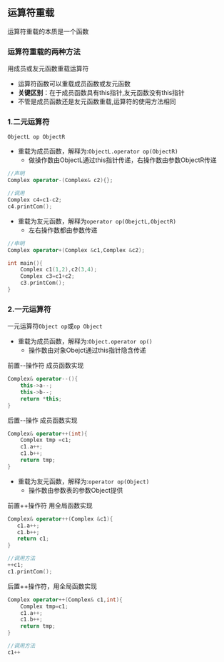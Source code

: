 ## 运算符重载

运算符重载的本质是一个函数

### 运算符重载的两种方法

用成员或友元函数重载运算符

* 运算符函数可以重载成员函数或友元函数
* **关键区别**：在于成员函数具有this指针,友元函数没有this指针
* 不管是成员函数还是友元函数重载,运算符的使用方法相同

### 1.二元运算符
`ObjectL op ObjectR`

* 重载为成员函数，解释为:`ObjectL.operator op(ObjectR)`
    * 做操作数由ObjectL通过this指针传递，右操作数由参数ObjectR传递

```cpp
//声明
Complex operator-(Complex& c2){};

//调用
Complex c4=c1-c2;
c4.printCom();
```
* 重载为友元函数，解释为`operator op(ObejctL,ObjectR)`
    * 左右操作数都由参数传递

```cpp
//申明
Complex operator+(Complex &c1,Complex &c2);

int main(){
    Complex c1(1,2),c2(3,4);
    Complex c3=c1+c2;
    c3.printCom();
}
```

### 2.一元运算符
一元运算符`Object op`或`op Object`

* 重载为成员函数，解释为:`Object.operator op()`
    * 操作数由对象Obejct通过this指针隐含传递


前置--操作符  成员函数实现

```cpp
Complex& operator--(){
    this->a--;
    this->b--;
    return *this;
}
```

后置--操作 成员函数实现
```cpp
Complex& operator++(int){
    Complex tmp =c1;
    c1.a++;
    c1.b++;
    return tmp;
}
```
* 重载为友元函数，解释为:`operator op(Object)`
    * 操作数由参数表的参数Object提供

前置++操作符 用全局函数实现

```cpp
Complex& operator++(Complex &c1){
   c1.a++;
   c1.b++;
   return c1;
}

//调用方法
++c1;
c1.printCom();
```

后置++操作符，用全局函数实现

```cpp
Complex operator++(Complex& c1,int){
    Complex tmp=c1;
    c1.a++;
    c1.b++;
    return tmp;
}

//调用方法
c1++
```






